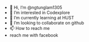 - 👋 Hi, I’m @ngtunglam1305
- 👀 I’m interested in Codexplore
- 🌱 I’m currently learning at HUST
- 💞️ I’m looking to collaborate on github
- 📫 How to reach me 
- reach me with facebook

<!---
ngtunglam1305/ngtunglam1305 is a ✨ special ✨ repository because its `README.md` (this file) appears on your GitHub profile.
You can click the Preview link to take a look at your changes.
--->
